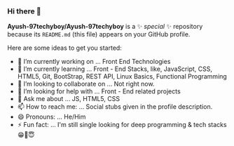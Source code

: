 ### Hi there 👋


**Ayush-97techyboy/Ayush-97techyboy** is a ✨ _special_ ✨ repository because its `README.md` (this file) appears on your GitHub profile.

Here are some ideas to get you started:

- 🔭 I’m currently working on ... Front End Technologies
- 🌱 I’m currently learning ... Front - End Stacks, like, JavaScript, CSS, HTML5, Git, BootStrap, REST API, Linux Basics, Functional Programming
- 👯 I’m looking to collaborate on ... Not right now.
- 🤔 I’m looking for help with ... Front - End related projects
- 💬 Ask me about ... JS, HTML5, CSS
- 📫 How to reach me: ... Social stubs given in the profile description.
- 😄 Pronouns: ... He/Him
- ⚡ Fun fact: ... I'm still single looking for deep programming & tech stacks😁🌝😇
